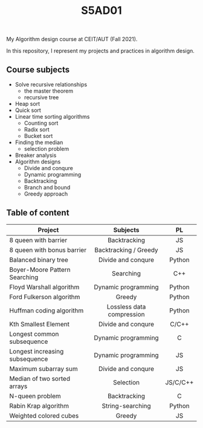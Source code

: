 <h1 align="center">
    S5AD01
</h1>

<br />

My Algorithm design course at CEIT/AUT (Fall 2021).

In this repository, I represent my projects and practices in algorithm design.

## Course subjects
- Solve recursive relationships
    - the master theorem
    - recursive tree
- Heap sort
- Quick sort 
- Linear time sorting algorithms
    - Counting sort
    - Radix sort
    - Bucket sort
- Finding the median
    - selection problem
- Breaker analysis
- Algorithm designs
    - Divide and conqure
    - Dynamic programming
    - Backtracking
    - Branch and bound 
    - Greedy approach


## Table of content

| Project                             | Subjects                  | PL         |
| ----------------------------------- |:-------------------------:|:----------:|
| 8 queen with barrier                | Backtracking              | JS         |
| 8 queen with bonus barrier          | Backtracking / Greedy     | JS         |
| Balanced binary tree                | Divide and conqure        | Python     |
| Boyer-Moore Pattern Searching       | Searching                 | C++        |
| Floyd Warshall algorithm            | Dynamic programming       | Python     |
| Ford Fulkerson algorithm            | Greedy                    | Python     |
| Huffman coding algorithm            | Lossless data compression | Python     |
| Kth Smallest Element                | Divide and conqure        | C/C++      |
| Longest common subsequence          | Dynamic programming       | C          |
| Longest increasing subsequence      | Dynamic programming       | JS         |
| Maximum subarray sum                | Divide and conqure        | JS         |
| Median of two sorted arrays         | Selection                 | JS/C/C++   |
| N-queen problem                     | Backtracking              | C          |
| Rabin Krap algorithm                | String-searching          | Python     |
| Weighted colored cubes              | Greedy                    | JS         |
